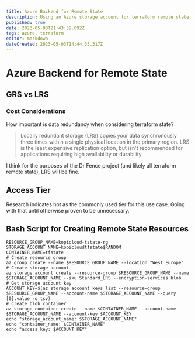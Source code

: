 ```yaml
---
title: Azure Backend for Remote State
description: Using an Azure storage account for terraform remote state. 
published: true
date: 2023-05-03T21:43:59.092Z
tags: azure, terraform
editor: markdown
dateCreated: 2023-05-03T14:44:33.317Z
---
```


# Azure Backend for Remote State	

## GRS vs LRS 

### Cost Considerations

How important is data redundancy when considering terraform state?

> Locally redundant storage (LRS) copies your data synchronously three times within a single physical location in the primary region. LRS is the least expensive replication option, but isn't recommended for applications requiring high availability or durability.

I think for the purposes of the Dr Fence project (and likely all terraform remote state), LRS will be fine. 

## Access Tier

Research indicates hot as the commonly used tier for this use case. Going with that until otherwise proven to be unnecessary.

## Bash Script for Creating Remote State Resources

```
RESOURCE_GROUP_NAME=kopicloud-tstate-rg
STORAGE_ACCOUNT_NAME=kopicloudtfstate$RANDOM
CONTAINER_NAME=tfstate
# Create resource group
az group create --name $RESOURCE_GROUP_NAME --location "West Europe"
# Create storage account
az storage account create --resource-group $RESOURCE_GROUP_NAME --name $STORAGE_ACCOUNT_NAME --sku Standard_LRS --encryption-services blob
# Get storage account key
ACCOUNT_KEY=$(az storage account keys list --resource-group $RESOURCE_GROUP_NAME --account-name $STORAGE_ACCOUNT_NAME --query [0].value -o tsv)
# Create blob container
az storage container create --name $CONTAINER_NAME --account-name $STORAGE_ACCOUNT_NAME --account-key $ACCOUNT_KEY
echo "storage_account_name: $STORAGE_ACCOUNT_NAME"
echo "container_name: $CONTAINER_NAME"
echo "access_key: $ACCOUNT_KEY"
```
